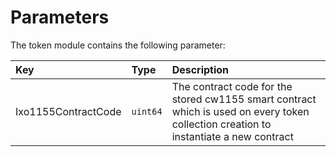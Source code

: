 # Parameters

The token module contains the following parameter:

| **Key**             | **Type** | **Description**                                                                                                                       |
| :------------------ | :------- | :------------------------------------------------------------------------------------------------------------------------------------ |
| Ixo1155ContractCode | `uint64` | The contract code for the stored cw1155 smart contract which is used on every token collection creation to instantiate a new contract |
